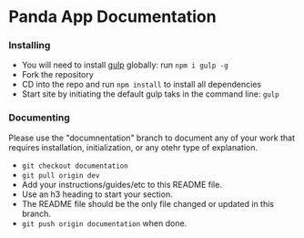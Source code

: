 # Panda App Documentation

### Installing
- You will need to install [gulp](http://gulpjs.com/) globally: run ```npm i gulp -g``` 
- Fork the repository
- CD into the repo and run ```npm install``` to install all dependencies
- Start site by initiating the default gulp taks in the command line: ```gulp```


### Documenting

Please use the "documnentation" branch to document any of your work that requires installation, initialization, or any otehr type of explanation.

- ```git checkout documentation```
- ```git pull origin dev```
- Add your instructions/guides/etc to this README file. 
- Use an h3 heading to start your section.
- The README file should be the only file changed or updated in this branch.
- ```git push origin documentation``` when done.